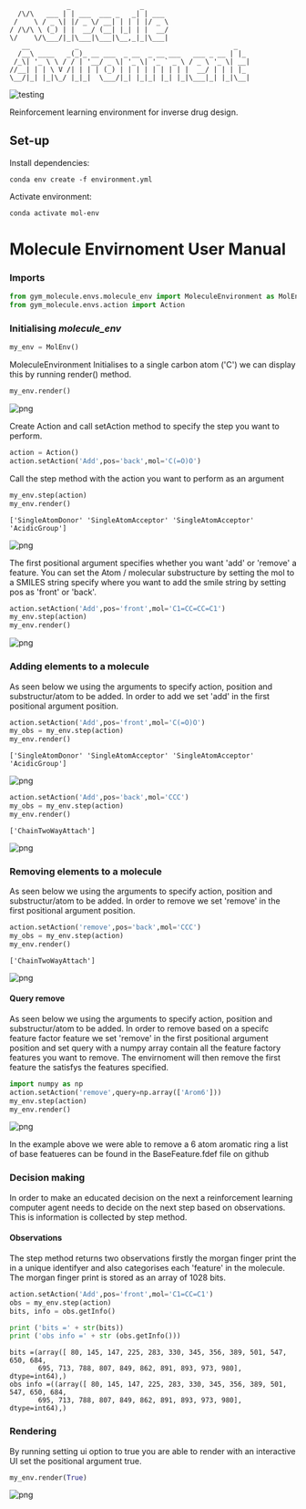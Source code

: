 ```
              _                 _      
  /\/\   ___ | | ___  ___ _   _| | ___ 
 /    \ / _ \| |/ _ \/ __| | | | |/ _ \
/ /\/\ \ (_) | |  __/ (__| |_| | |  __/
\/    \/\___/|_|\___|\___|\__,_|_|\___|
   __           _                                      _   
  /__\ ____   _(_)_ __ ___  _ __  _ __ ___   ___ _ __ | |_ 
 /_\| '_ \ \ / / | '__/ _ \| '_ \| '_ ` _ \ / _ \ '_ \| __|
//__| | | \ V /| | | | (_) | | | | | | | | |  __/ | | | |_ 
\__/|_| |_|\_/ |_|_|  \___/|_| |_|_| |_| |_|\___|_| |_|\__|

```                                                        
![testing](https://github.com/robmacc/capstone-molecule-environment/workflows/testing/badge.svg)

Reinforcement learning environment for inverse drug design.

## Set-up

Install dependencies:
```
conda env create -f environment.yml
```
Activate environment:
```
conda activate mol-env
```
# Molecule Envirnoment User Manual

### Imports


```python
from gym_molecule.envs.molecule_env import MoleculeEnvironment as MolEnv
from gym_molecule.envs.action import Action

```

### Initialising _molecule_env_


```python
my_env = MolEnv()
```

    

MoleculeEnvironment Initialises to a single carbon atom ('C')  we can display this by running render() method.


```python
my_env.render()
```




![png](README_img/output_6_0.png)



Create Action and call setAction method to specify the step you want to perform.


```python
action = Action()
action.setAction('Add',pos='back',mol='C(=O)O')
```

Call the step method with the action you want to perform as an argument


```python
my_env.step(action)
my_env.render()
```

    ['SingleAtomDonor' 'SingleAtomAcceptor' 'SingleAtomAcceptor' 'AcidicGroup']
    




![png](README_img/output_10_1.png)



The first positional argument specifies whether you want 'add' or 'remove' a feature. You can set the Atom / molecular substructure by setting the mol to a SMILES string  specify where you want to add the smile string by setting pos as 'front' or 'back'. 


```python
action.setAction('Add',pos='front',mol='C1=CC=CC=C1')
my_env.step(action)
my_env.render()
```




![png](README_img/output_12_1.png)



### Adding elements to a molecule

As seen below we using the arguments to specify action, position and substructur/atom to be added. In order to add we set 'add' in the first positional argument position.


```python
action.setAction('Add',pos='front',mol='C(=O)O')
my_obs = my_env.step(action)
my_env.render()
```

    ['SingleAtomDonor' 'SingleAtomAcceptor' 'SingleAtomAcceptor' 'AcidicGroup']
    




![png](README_img/output_15_1.png)




```python
action.setAction('Add',pos='back',mol='CCC')
my_obs = my_env.step(action)
my_env.render()
```

    ['ChainTwoWayAttach']
    




![png](README_img/output_16_1.png)



### Removing elements to a molecule

As seen below we using the arguments to specify action, position and substructur/atom to be added. In order to remove we set 'remove' in the first positional argument position.


```python
action.setAction('remove',pos='back',mol='CCC')
my_obs = my_env.step(action)
my_env.render()
```

    ['ChainTwoWayAttach']
    




![png](README_img/output_19_1.png)



#### Query remove

As seen below we using the arguments to specify action, position and substructur/atom to be added. In order to remove based on a specifc feature factor feature we set 'remove' in the first positional argument position and set query with a numpy array contain all the feature factory features you want to remove. The envirnoment will then remove the first feature the satisfys the features specified.


```python
import numpy as np
action.setAction('remove',query=np.array(['Arom6'])) 
my_env.step(action)
my_env.render() 
```




![png](README_img/output_22_0.png)



In the example above we were able to remove a 6 atom aromatic ring a list of base featueres can be found in the BaseFeature.fdef file on github

### Decision making 

In order to make an educated decision on the next a reinforcement learning computer agent needs to decide on the next step based on observations. This is information is collected by step method. 

#### Observations

The step method returns two observations firstly the morgan finger print the in a unique identifyer and also categorises each 'feature' in the molecule. The morgan finger print is stored as an array of 1028 bits.


```python
action.setAction('Add',pos='front',mol='C1=CC=C1') 
obs = my_env.step(action)
bits, info = obs.getInfo()
```
    


```python
print ('bits =' + str(bits))
print ('obs info =' + str (obs.getInfo()))
```

    bits =(array([ 80, 145, 147, 225, 283, 330, 345, 356, 389, 501, 547, 650, 684,
           695, 713, 788, 807, 849, 862, 891, 893, 973, 980], dtype=int64),)
    obs info =((array([ 80, 145, 147, 225, 283, 330, 345, 356, 389, 501, 547, 650, 684,
           695, 713, 788, 807, 849, 862, 891, 893, 973, 980], dtype=int64),)

### Rendering 

By running setting ui option to true you are able to render with an interactive UI set the positional argument true.


```python
my_env.render(True)
```




![png](README_img/output_32_0.png)



